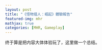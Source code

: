 ```yaml
---
layout: post
title: "《怪物猎人：崛起》體驗報告"
featured-img: mhr
mathjax: true
categories: [MHR, Gameplay]
---
```


终于算是把内容大体体验玩了，这里做一个总结。

<!--more-->
